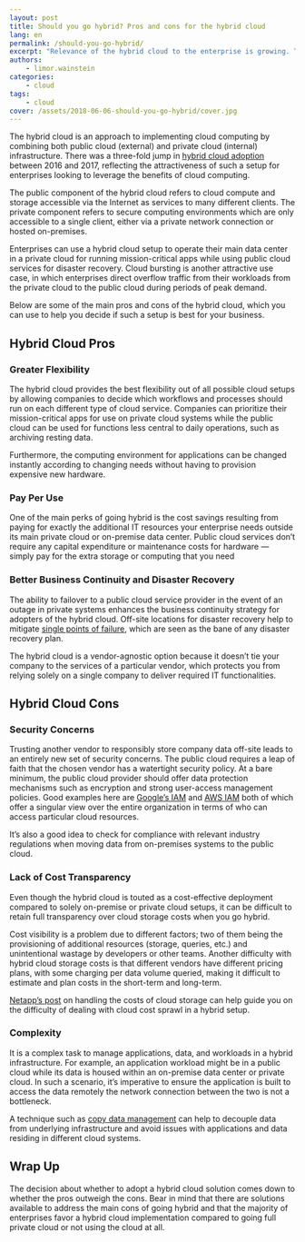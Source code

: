 ```yaml
---
layout: post
title: Should you go hybrid? Pros and cons for the hybrid cloud
lang: en
permalink: /should-you-go-hybrid/
excerpt: "Relevance of the hybrid cloud to the enterprise is growing. There was a three-fold jump in hybrid cloud adoption between 2016 and 2017, reflecting the attractiveness of such a setup for enterprises looking to leverage the benefits of cloud computing. Here are some key pros and cons of the hybrid cloud, to help you decide if such a setup is best for your business."
authors:
    - limor.wainstein
categories:
    - cloud
tags:
    - cloud
cover: /assets/2018-06-06-should-you-go-hybrid/cover.jpg
---
```


The hybrid cloud is an approach to implementing cloud computing by combining both public cloud (external) and private
cloud (internal) infrastructure.
There was a three-fold jump in [hybrid cloud adoption](https://www.forbes.com/consent/?toURL=https://www.forbes.com/sites/louiscolumbus/2017/04/23/2017-state-of-cloud-adoption-and-security/)
between 2016 and 2017, reflecting the attractiveness of such a setup for enterprises looking to leverage the benefits of
cloud computing.

The public component of the hybrid cloud refers to cloud compute and storage accessible via the Internet as services to
many different clients.
The private component refers to secure computing environments which are only accessible to a single client, either via a
private network connection or hosted on-premises.

Enterprises can use a hybrid cloud setup to operate their main data center in a private cloud for running
mission-critical apps while using public cloud services for disaster recovery.
Cloud bursting is another attractive use case, in which enterprises direct overflow traffic from their workloads from
the private cloud to the public cloud during periods of peak demand.

Below are some of the main pros and cons of the hybrid cloud, which you can use to help you decide if such a setup is
best for your business.

## Hybrid Cloud Pros
### Greater Flexibility
The hybrid cloud provides the best flexibility out of all possible cloud setups by allowing companies to decide which
workflows and processes should run on each different type of cloud service.
Companies can prioritize their mission-critical apps for use on private cloud systems while the public cloud can be used
for functions less central to daily operations, such as archiving resting data.

Furthermore, the computing environment for applications can be changed instantly according to changing needs without
having to provision expensive new hardware.

### Pay Per Use
One of the main perks of going hybrid is the cost savings resulting from paying for exactly the additional IT resources
your enterprise needs outside its main private cloud or on-premise data center.
Public cloud services don’t require any capital expenditure or maintenance costs for hardware — simply pay for the extra
storage or computing that you need

### Better Business Continuity and Disaster Recovery
The ability to failover to a public cloud service provider in the event of an outage in private systems enhances the
business continuity strategy for adopters of the hybrid cloud.
Off-site locations for disaster recovery help to mitigate [single points of failure](https://www.pivotpointsecurity.com/blog/mitigating-single-points-of-failure/),
which are seen as the bane of any disaster recovery plan.

The hybrid cloud is a vendor-agnostic option because it doesn’t tie your company to the services of a particular vendor,
which protects you from relying solely on a single company to deliver required IT functionalities.

## Hybrid Cloud Cons
### Security Concerns
Trusting another vendor to responsibly store company data off-site leads to an entirely new set of security concerns.
The public cloud requires a leap of faith that the chosen vendor has a watertight security policy.
At a bare minimum, the public cloud provider should offer data protection mechanisms such as encryption and strong
user-access management policies.
Good examples here are [Google’s IAM](https://cloud.google.com/iam/) and [AWS IAM](https://aws.amazon.com/iam/) both of
which offer a singular view over the entire organization in terms of who can access particular cloud resources.

It’s also a good idea to check for compliance with relevant industry regulations when moving data from on-premises
systems to the public cloud.

### Lack of Cost Transparency
Even though the hybrid cloud is touted as a cost-effective deployment compared to solely on-premise or private cloud
setups, it can be difficult to retain full transparency over cloud storage costs when you go hybrid.

Cost visibility is a problem due to different factors; two of them being the provisioning of additional resources
(storage, queries, etc.) and unintentional wastage by developers or other teams.
Another difficulty with hybrid cloud storage costs is that different vendors have different pricing plans, with some
charging per data volume queried, making it difficult to estimate and plan costs in the short-term and long-term.

[Netapp’s post](https://cloud.netapp.com/blog/handling-storage-cost-and-cloud-sprawl) on handling the costs of cloud
storage can help guide you on the difficulty of dealing with cloud cost sprawl in a hybrid setup.

### Complexity
It is a complex task to manage applications, data, and workloads in a hybrid infrastructure.
For example, an application workload might be in a public cloud while its data is housed within an on-premise data
center or private cloud. In such a scenario, it’s imperative to ensure the application is built to access the data
remotely the network connection between the two is not a bottleneck.

A technique such as [copy data management](https://searchstorage.techtarget.com/definition/copy-data-management-CDM) can
help to decouple data from underlying infrastructure and avoid issues with applications and data residing in different
cloud systems.

## Wrap Up
The decision about whether to adopt a hybrid cloud solution comes down to whether the pros outweigh the cons.
Bear in mind that there are solutions available to address the main cons of going hybrid and that the majority of
enterprises favor a hybrid cloud implementation compared to going full private cloud or not using the cloud at all.
